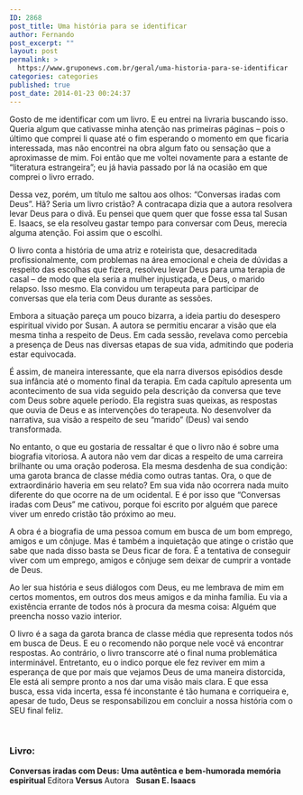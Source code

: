 ```yaml
---
ID: 2868
post_title: Uma história para se identificar
author: Fernando
post_excerpt: ""
layout: post
permalink: >
  https://www.gruponews.com.br/geral/uma-historia-para-se-identificar
categories: categories
published: true
post_date: 2014-01-23 00:24:37
---
```

Gosto de me identificar com um livro. E eu entrei na livraria buscando isso. Queria algum que cativasse minha atenção nas primeiras páginas – pois o último que comprei li quase até o fim esperando o momento em que ficaria interessada, mas não encontrei na obra algum fato ou sensação que a aproximasse de mim. Foi então que me voltei novamente para a estante de “literatura estrangeira”; eu já havia passado por lá na ocasião em que comprei o livro errado.

Dessa vez, porém, um título me saltou aos olhos: “Conversas iradas com Deus”. Hã? Seria um livro cristão? A contracapa dizia que a autora resolvera levar Deus para o divã. Eu pensei que quem quer que fosse essa tal Susan E. Isaacs, se ela resolveu gastar tempo para conversar com Deus, merecia alguma atenção. Foi assim que o escolhi.

O livro conta a história de uma atriz e roteirista que, desacreditada profissionalmente, com problemas na área emocional e cheia de dúvidas a respeito das escolhas que fizera, resolveu levar Deus para uma terapia de casal – de modo que ela seria a mulher injustiçada, e Deus, o marido relapso. Isso mesmo. Ela convidou um terapeuta para participar de conversas que ela teria com Deus durante as sessões.

Embora a situação pareça um pouco bizarra, a ideia partiu do desespero espiritual vivido por Susan. A autora se permitiu encarar a visão que ela mesma tinha a respeito de Deus. Em cada sessão, revelava como percebia a presença de Deus nas diversas etapas de sua vida, admitindo que poderia estar equivocada.

É assim, de maneira interessante, que ela narra diversos episódios desde sua infância até o momento final da terapia. Em cada capítulo apresenta um acontecimento de sua vida seguido pela descrição da conversa que teve com Deus sobre aquele período. Ela registra suas queixas, as respostas que ouvia de Deus e as intervenções do terapeuta. No desenvolver da narrativa, sua visão a respeito de seu “marido” (Deus) vai sendo transformada.

No entanto, o que eu gostaria de ressaltar é que o livro não é sobre uma biografia vitoriosa. A autora não vem dar dicas a respeito de uma carreira brilhante ou uma oração poderosa. Ela mesma desdenha de sua condição: uma garota branca de classe média como outras tantas. Ora, o que de extraordinário haveria em seu relato? Em sua vida não ocorrera nada muito diferente do que ocorre na de um ocidental. E é por isso que “Conversas iradas com Deus” me cativou, porque foi escrito por alguém que parece viver um enredo cristão tão próximo ao meu.

A obra é a biografia de uma pessoa comum em busca de um bom emprego, amigos e um cônjuge. Mas é também a inquietação que atinge o cristão que sabe que nada disso basta se Deus ficar de fora. É a tentativa de conseguir viver com um emprego, amigos e cônjuge sem deixar de cumprir a vontade de Deus.

Ao ler sua história e seus diálogos com Deus, eu me lembrava de mim em certos momentos, em outros dos meus amigos e da minha família. Eu via a existência errante de todos nós à procura da mesma coisa: Alguém que preencha nosso vazio interior.

O livro é a saga da garota branca de classe média que representa todos nós em busca de Deus. E eu o recomendo não porque nele você vá encontrar respostas. Ao contrário, o livro transcorre até o final numa problemática interminável. Entretanto, eu o indico porque ele fez reviver em mim a esperança de que por mais que vejamos Deus de uma maneira distorcida, Ele está ali sempre pronto a nos dar uma visão mais clara. E que essa busca, essa vida incerta, essa fé inconstante é tão humana e corriqueira e, apesar de tudo, Deus se responsabilizou em concluir a nossa história com o SEU final feliz.

&nbsp;
<h3>Livro:</h3>
<b>Conversas iradas com Deus: </b><b>Uma autêntica e bem-humorada memória espiritual
</b>Editora<b> Versus
</b>Autora   <b>Susan E. Isaacs</b>